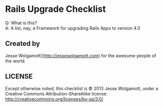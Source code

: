 Rails Upgrade Checklist
=======================

Q: What is this?  
A: A list, nay, a Framework for upgrading Rails Apps to version 4.0

Created by
----------
Jesse Wolgamott](http://jessewolgamott.com) for the awesome people of the world.

LICENSE
-------
Except otherwise noted, this checklist is © 2013 Jesse Wolgamott, under a Creative Commons Attribution-ShareAlike license: 
http://creativecommons.org/licenses/by-sa/3.0/
